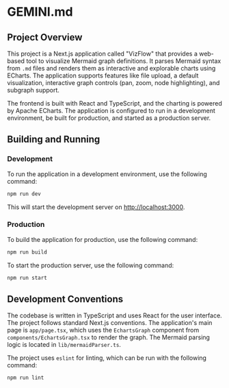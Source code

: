 # GEMINI.md

## Project Overview

This project is a Next.js application called "VizFlow" that provides a web-based tool to visualize Mermaid graph definitions. It parses Mermaid syntax from `.md` files and renders them as interactive and explorable charts using ECharts. The application supports features like file upload, a default visualization, interactive graph controls (pan, zoom, node highlighting), and subgraph support.

The frontend is built with React and TypeScript, and the charting is powered by Apache ECharts. The application is configured to run in a development environment, be built for production, and started as a production server.

## Building and Running

### Development

To run the application in a development environment, use the following command:

```bash
npm run dev
```

This will start the development server on [http://localhost:3000](http://localhost:3000).

### Production

To build the application for production, use the following command:

```bash
npm run build
```

To start the production server, use the following command:

```bash
npm run start
```

## Development Conventions

The codebase is written in TypeScript and uses React for the user interface. The project follows standard Next.js conventions. The application's main page is `app/page.tsx`, which uses the `EchartsGraph` component from `components/EchartsGraph.tsx` to render the graph. The Mermaid parsing logic is located in `lib/mermaidParser.ts`.

The project uses `eslint` for linting, which can be run with the following command:

```bash
npm run lint
```
